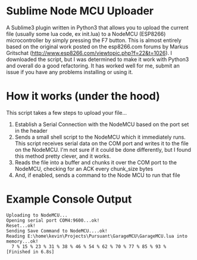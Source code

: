 # Sublime Node MCU Uploader

A Sublime3 plugin written in Python3 that allows you to upload the current file (usually some lua code, ex init.lua) to a NodeMCU (ESP8266) microcontroller by simply pressing the F7 button.
This is almost entirely based on the original work posted on the esp8266.com forums by Markus Gritschat (http://www.esp8266.com/viewtopic.php?f=22&t=1026). I downloaded the script, but I was determined to make it work with Python3 and overall do a good refactoring. It has worked well for me, submit an issue if you have any problems installing or using it.

# How it works (under the hood)
This script takes a few steps to upload your file...

1. Establish a Serial Connection with the NodeMCU based on the port set in the header
2. Sends a small shell script to the NodeMCU which it immediately runs. This script receives serial data on the COM port and writes it to the file on the NodeMCU. I'm not sure if it could be done differently, but I found this method pretty clever, and it works.
3. Reads the file into a buffer and chunks it over the COM port to the NodeMCU, checking for an ACK every chunk_size bytes
4. And, if enabled, sends a command to the Node MCU to run that file

# Example Console Output
```
Uploading to NodeMCU...
Opening serial port COM4:9600...ok!
Reset...ok!
Sending Save Command to NodeMCU....ok!
Reading E:\home\kevin\Projects\Pursuant\GarageMCU\GarageMCU.lua into memory...ok!
  7 % 15 % 23 % 31 % 38 % 46 % 54 % 62 % 70 % 77 % 85 % 93 %
[Finished in 6.8s]
```
